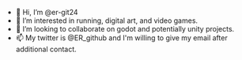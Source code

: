 - 👋 Hi, I’m @er-git24
- 👀 I’m interested in running, digital art, and video games.
- 💞️ I’m looking to collaborate on godot and potentially unity projects.
- 📫 My twitter is @ER_github and I'm willing to give my email after additional contact.


